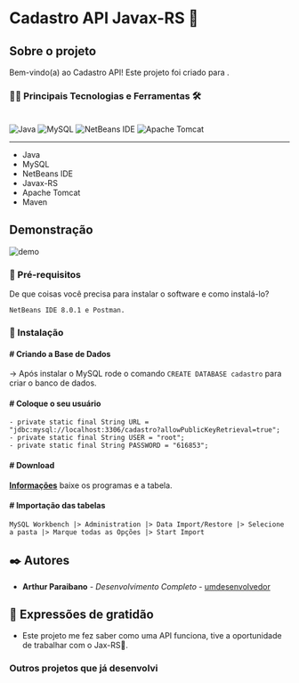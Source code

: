 # Cadastro API Javax-RS 📜

## Sobre o projeto

Bem-vindo(a) ao Cadastro API! Este projeto foi criado para .


### 👨‍💻 Principais Tecnologias e Ferramentas 🛠

<div style="display: inline_block"><br/>
<img aLign="center" alt="Java" src="https://img.shields.io/badge/java-%23ED8B00.svg?style=for-the-badge&logo=openjdk&logoColor=white" />
<img aLign="center" alt="MySQL" src="https://img.shields.io/badge/mysql-4479A1.svg?style=for-the-badge&logo=mysql&logoColor=white">
<img aLign="center" alt="NetBeans IDE" src="https://img.shields.io/badge/NetBeansIDE-1B6AC6.svg?style=for-the-badge&logo=apache-netbeans-ide&logoColor=white">
<img aLign="center" alt="Apache Tomcat" src="https://img.shields.io/badge/apache%20tomcat-%23F8DC75.svg?style=for-the-badge&logo=apache-tomcat&logoColor=black">
</div>

----------------------------------

- Java
- MySQL
- NetBeans IDE
- Javax-RS
- Apache Tomcat
- Maven

## Demonstração

![demo](https://private-user-images.githubusercontent.com/110489981/343265948-86f925d2-c4f1-4fe6-942c-86150008ea97.gif?jwt=eyJhbGciOiJIUzI1NiIsInR5cCI6IkpXVCJ9.eyJpc3MiOiJnaXRodWIuY29tIiwiYXVkIjoicmF3LmdpdGh1YnVzZXJjb250ZW50LmNvbSIsImtleSI6ImtleTUiLCJleHAiOjE3MTk0MjQwODUsIm5iZiI6MTcxOTQyMzc4NSwicGF0aCI6Ii8xMTA0ODk5ODEvMzQzMjY1OTQ4LTg2ZjkyNWQyLWM0ZjEtNGZlNi05NDJjLTg2MTUwMDA4ZWE5Ny5naWY_WC1BbXotQWxnb3JpdGhtPUFXUzQtSE1BQy1TSEEyNTYmWC1BbXotQ3JlZGVudGlhbD1BS0lBVkNPRFlMU0E1M1BRSzRaQSUyRjIwMjQwNjI2JTJGdXMtZWFzdC0xJTJGczMlMkZhd3M0X3JlcXVlc3QmWC1BbXotRGF0ZT0yMDI0MDYyNlQxNzQzMDVaJlgtQW16LUV4cGlyZXM9MzAwJlgtQW16LVNpZ25hdHVyZT1mYTk1OGFiY2JjMjUwZTczODQ0MWI0ZDI2NzEyNWRlMmQ0MGM2OWRlZDkyMmZkM2JmMmM4OTE2MmY1ZjczYTA1JlgtQW16LVNpZ25lZEhlYWRlcnM9aG9zdCZhY3Rvcl9pZD0wJmtleV9pZD0wJnJlcG9faWQ9MCJ9.1mj_XPjldVf1kywyy4FoXMJJoBtuza17KAipx4Qoa0c)


### 📝 Pré-requisitos

De que coisas você precisa para instalar o software e como instalá-lo?

```
NetBeans IDE 8.0.1 e Postman.
```

### 🔧 Instalação

<h4># Criando a Base de Dados</h4>

-> Após instalar o MySQL rode o comando `CREATE DATABASE cadastro` para criar o banco de dados.

<h4># Coloque o seu usuário</h4>

```
- private static final String URL = "jdbc:mysql://localhost:3306/cadastro?allowPublicKeyRetrieval=true";
- private static final String USER = "root";
- private static final String PASSWORD = "616853";
```

<h4># Download </h4>

**[Informações](https://drive.google.com/drive/folders/1BWePb5iuEo0BrlkUCjZcT7uiI4VwKde2?usp=sharing)** baixe os programas e a tabela.

<h4># Importação das tabelas</h4>

```
MySQL Workbench |> Administration |> Data Import/Restore |> Selecione a pasta |> Marque todas as Opções |> Start Import
```

## ✒️ Autores

* **Arthur Paraibano** - *Desenvolvimento Completo* - [umdesenvolvedor](https://github.com/arthur-paraibano)

## 🎁 Expressões de gratidão

* Este projeto me fez saber como uma API funciona, tive a oportunidade de trabalhar com o Jax-RS🚀.

### Outros projetos que já desenvolvi
